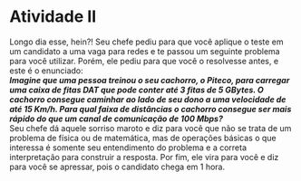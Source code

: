 # Atividade II

 Longo dia esse, hein?!
Seu chefe pediu para que você aplique o teste em um candidato a uma vaga para redes e te passou um seguinte problema para você utilizar.
Porém, ele pediu para que você o resolvesse antes, e este é o enunciado:  
***Imagine que uma pessoa treinou o seu cachorro, o Piteco, para carregar uma caixa de fitas DAT que pode conter até 3 fitas de 5 GBytes.
O cachorro consegue caminhar ao lado de seu dono a uma velocidade de até 15 Km/h.
Para qual faixa de distâncias o cachorro consegue ser mais rápido do que um canal de comunicação de 100 Mbps?***  
 Seu chefe dá aquele sorriso maroto e diz para você que não se trata de um problema de física ou de matemática, mas de operações básicas o que interessa é somente seu entendimento do problema e a correta interpretação para construir a resposta.
Por fim, ele vira para você e diz para você se apressar, pois o candidato chega em 1 hora.
